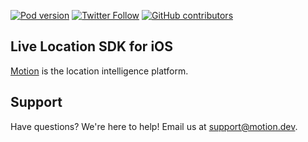 [![Pod version](https://img.shields.io/cocoapods/v/MotionSDK)](https://cocoapods.org/pods/MotionSDK)
[![Twitter Follow](https://img.shields.io/twitter/follow/motiondotdev?label=Follow&style=social)](https://twitter.com/motiondotdev)
[![GitHub contributors](https://img.shields.io/github/followers/motion-sdk-ios?label=Follow&style=social)](https://github.com/geosparks/motion-sdk-ios/graphs/contributors)

## Live Location SDK for iOS

[Motion](https://motion.dev) is the location intelligence platform.

## Support

Have questions? We're here to help! Email us at [support@motion.dev](mailto:support@motion.dev).
